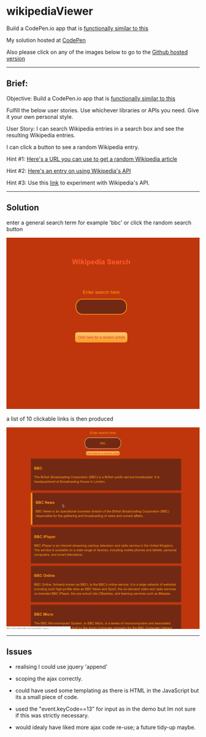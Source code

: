 # wikipediaViewer
Build a CodePen.io app that is [functionally similar to this](https://codepen.io/FreeCodeCamp/full/wGqEga/)

My solution hosted at [CodePen](http://codepen.io/tom_o/pen/pPZrqG)

Also please click on any of the images below to go to the [Github hosted version](https://www.mediawiki.org/wiki/API:Main_page)


----

## Brief:

Objective: Build a CodePen.io app that is [functionally similar to this](https://codepen.io/FreeCodeCamp/full/wGqEga/)

Fulfill the below user stories. Use whichever libraries or APIs you need. Give it your own personal style.

User Story: 
I can search Wikipedia entries in a search box and see the resulting Wikipedia entries.

I can click a button to see a random Wikipedia entry.

Hint #1: [Here's a URL you can use to get a random Wikipedia article]( https://en.wikipedia.org/wiki/Special:Random)

Hint #2: [Here's an entry on using Wikipedia's API](https://www.mediawiki.org/wiki/API:Main_page)

Hint #3: Use this [link](https://en.wikipedia.org/wiki/Special:ApiSandbox#action=query&titles=Main%20Page&prop=revisions&rvprop=content&format=jsonfm) to experiment with Wikipedia's API.

----

## Solution

enter a general search term for example 'bbc' or click the random search button

<a href="https://appijumbo.github.io/wikipediaViewer/"><img src="./githubInfo/wikiview_1.png" width="600"></a>

a list of 10 clickable links is then produced

<a href="https://appijumbo.github.io/wikipediaViewer/"><img src="./githubInfo/wikiview_2.png" width="600"></a>


----

## Issues

  * realising I could use jquery 'append'

  * scoping the ajax correctly. 

  * could have used some templating as there is HTML in the JavaScript but its a small piece of code.

  * used the "event.keyCode==13" for input as in the demo but Im not sure if this was strictly necessary.

  * would idealy have liked more ajax code re-use; a future tidy-up maybe.
